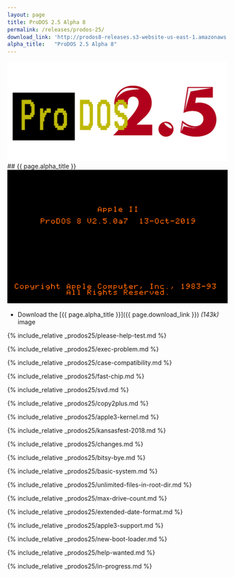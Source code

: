 ```yaml
---
layout: page
title: ProDOS 2.5 Alpha 8
permalink: /releases/prodos-25/
download_link: 'http://prodos8-releases.s3-website-us-east-1.amazonaws.com/ProDOS_2_5_a8_143k.dsk'
alpha_title:   "ProDOS 2.5 Alpha 8"
---
```


<img src="/pix/prodos_25_logo2.svg" onerror="this.onerror=null; this.src='/pix/prodos_25_logo.png'" />

<div class="vertical-spacer"></div>
## {{ page.alpha_title }}

<img src="/pix/prodos25/ProDOS-2.5a7_orange.png" />

* Download the [{{ page.alpha_title }}]({{ page.download_link }}) _(143k)_ image




{% include_relative _prodos25/please-help-test.md %}


{% include_relative _prodos25/exec-problem.md %}

{% include_relative _prodos25/case-compatibility.md %}

{% include_relative _prodos25/fast-chip.md %}

{% include_relative _prodos25/svd.md %}





<!--
### The 2.5 alpha3 Pre-Release includes

* ProDOS 2.5a3 Kernel
* Latest [Bitsy-Bye](/bitsy-bye/) _(QUIT.system)_
* ProDOS BASIC.system 1.7a8
* `BITSY.BOOT` now built-in to [Bitsy-Bye](/bitsy-bye/).



### The 2.5 alpha7 Pre-Release includes

* ProDOS 2.5a7 kernel
* ProDOS BASIC.system 1.7a10
* [Copy II Plus 8.5a1](/copy-ii-plus/)
-->



{% include_relative _prodos25/copy2plus.md %}

{% include_relative _prodos25/apple3-kernel.md %}


{% include_relative _prodos25/kansasfest-2018.md %}

{% include_relative _prodos25/changes.md %}

{% include_relative _prodos25/bitsy-bye.md %}

{% include_relative _prodos25/basic-system.md %}

{% include_relative _prodos25/unlimited-files-in-root-dir.md %}

{% include_relative _prodos25/max-drive-count.md %}

{% include_relative _prodos25/extended-date-format.md %}




{% include_relative _prodos25/apple3-support.md %}

{% include_relative _prodos25/new-boot-loader.md %}

{% include_relative _prodos25/help-wanted.md %}




{% include_relative _prodos25/in-progress.md %}






